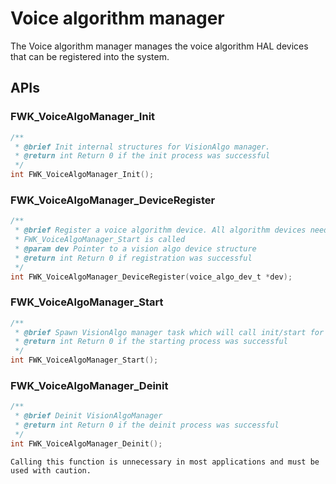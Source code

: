 # Voice algorithm manager

The Voice algorithm manager manages the voice algorithm HAL devices that can be registered into the system.

## APIs

### FWK_VoiceAlgoManager_Init

```c
/**
 * @brief Init internal structures for VisionAlgo manager.
 * @return int Return 0 if the init process was successful
 */
int FWK_VoiceAlgoManager_Init();
```

### FWK_VoiceAlgoManager_DeviceRegister

```c
/**
 * @brief Register a voice algorithm device. All algorithm devices need to be registered before
 * FWK_VoiceAlgoManager_Start is called
 * @param dev Pointer to a vision algo device structure
 * @return int Return 0 if registration was successful
 */
int FWK_VoiceAlgoManager_DeviceRegister(voice_algo_dev_t *dev);
```

### FWK_VoiceAlgoManager_Start

```c
/**
 * @brief Spawn VisionAlgo manager task which will call init/start for all registered VisionAlgo devices
 * @return int Return 0 if the starting process was successful
 */
int FWK_VoiceAlgoManager_Start();
```

### FWK_VoiceAlgoManager_Deinit

```c
/**
 * @brief Deinit VisionAlgoManager
 * @return int Return 0 if the deinit process was successful
 */
int FWK_VoiceAlgoManager_Deinit();
```

```{warning}
Calling this function is unnecessary in most applications and must be used with caution.
```
